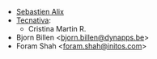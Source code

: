 - [Sebastien Alix](sebastien.alix@osiell.com)
- [Tecnativa](https://www.tecnativa.com):
  - Cristina Martin R.
- Bjorn Billen \<<bjorn.billen@dynapps.be>\>
- Foram Shah \<<foram.shah@initos.com>\>
